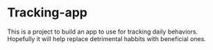 # Tracking-app

This is a project to build an app to use for tracking daily behaviors.
Hopefully it will help replace detrimental habbits with beneficial ones.


